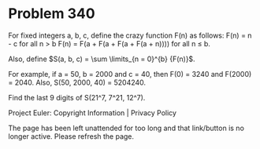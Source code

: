 #   Problem 340

   For fixed integers a, b, c, define the crazy function F(n) as follows:
   F(n) = n - c for all n > b
   F(n) = F(a + F(a + F(a + F(a + n)))) for all n ≤ b.

   Also, define $S(a, b, c) = \sum \limits_{n = 0}^{b} {F(n)}$.

   For example, if a = 50, b = 2000 and c = 40, then F(0) = 3240 and F(2000)
   = 2040.
   Also, S(50, 2000, 40) = 5204240.

   Find the last 9 digits of S(21^7, 7^21, 12^7).

   Project Euler: Copyright Information | Privacy Policy

   The page has been left unattended for too long and that link/button is no
   longer active. Please refresh the page.
